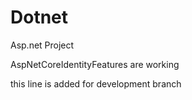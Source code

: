 # Dotnet
Asp.net Project

AspNetCoreIdentityFeatures are working

this line is added for development branch